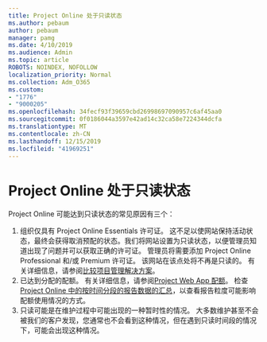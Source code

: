 ```yaml
---
title: Project Online 处于只读状态
ms.author: pebaum
author: pebaum
manager: pamg
ms.date: 4/10/2019
ms.audience: Admin
ms.topic: article
ROBOTS: NOINDEX, NOFOLLOW
localization_priority: Normal
ms.collection: Adm_O365
ms.custom:
- "1776"
- "9000205"
ms.openlocfilehash: 34fecf93f39659cbd26998697090957c6af45aa0
ms.sourcegitcommit: 0f0186044a3597e42ad14c32ca58e7224344dcfa
ms.translationtype: MT
ms.contentlocale: zh-CN
ms.lasthandoff: 12/15/2019
ms.locfileid: "41969251"
---
```

# <a name="project-online-is-in-a-read-only-state"></a>Project Online 处于只读状态

Project Online 可能达到只读状态的常见原因有三个：

1. 组织仅具有 Project Online Essentials 许可证。 这不足以使网站保持活动状态，最终会获得取消预配的状态。我们将网站设置为只读状态，以便管理员知道出现了问题并可以获取正确的许可证。 管理员将需要添加 Project Online Professional 和/或 Premium 许可证。 该网站在该点处将不再是只读的。 有关详细信息，请参阅[比较项目管理解决方案](https://products.office.com/project/compare-microsoft-project-management-software?tab=1)。
2. 已达到分配的配额。 有关详细信息，请参阅[Project Web App 配额](https://docs.microsoft.com/projectonline/tune-project-online-performance#project-web-app-quota)。 检查[Project Online 中的按时间分段的报告数据的汇总](https://docs.microsoft.com/ProjectOnline/configure-rollup-of-timephased-reporting-data-in-project-online?redirectSourcePath=%252fen-us%252farticle%252fConfigure-rollup-of-timephased-reporting-data-in-Project-Online-da8487fe-899e-4510-a264-e2ebc948928c)，以查看报告粒度可能影响配额使用情况的方式。
3. 只读可能是在维护过程中可能出现的一种暂时性的情况。 大多数维护甚至不会被我们的客户发现，您通常也不会看到这种情况，但在遇到只读时间段的情况下，可能会出现这种情况。
